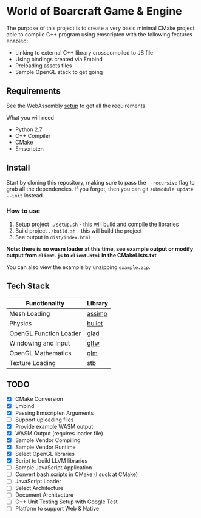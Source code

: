 # World of Boarcraft Game & Engine

The purpose of this project is to create a very basic minimal CMake project able to compile C++ program using emscripten with the following features enabled:
* Linking to external C++ library crosscompiled to JS file
* Using bindings created via Embind
* Preloading assets files
* Sample OpenGL stack to get going

## Requirements

See the WebAssembly [setup](http://webassembly.org/getting-started/developers-guide/) to get all the requirements.

What you will need

* Python 2.7
* C++ Compiler
* CMake
* Emscripten

## Install

Start by cloning this repository, making sure to pass the `--recursive` flag to grab all the dependencies. If you forgot, then you can git `submodule update --init` instead.

### How to use
1. Setup project `./setup.sh` - this will build and compile the libraries 
2. Build project `./build.sh` - this will build the project
3. See output in `dist/index.html`

**Note: there is no wasm loader at this time, see example output or modify output from `client.js` to `client.html` in the CMakeLists.txt**

You can also view the example by unzipping `example.zip`.


## Tech Stack


Functionality           | Library
----------------------- | ------------------------------------------
Mesh Loading            | [assimp](https://github.com/assimp/assimp)
Physics                 | [bullet](https://github.com/bulletphysics/bullet3)
OpenGL Function Loader  | [glad](https://github.com/Dav1dde/glad)
Windowing and Input     | [glfw](https://github.com/glfw/glfw)
OpenGL Mathematics      | [glm](https://github.com/g-truc/glm)
Texture Loading         | [stb](https://github.com/nothings/stb)

## TODO

- [x] CMake Conversion 
- [x] Embind
- [x] Passing Emscripten Arguments 
- [ ] Support uploading files
- [x] Provide example WASM output
- [x] WASM Output (requires loader file)
- [x] Sample Vendor Compiling
- [x] Sample Vendor Runtime 
- [x] Select OpenGL libraries
- [x] Script to build LLVM libraries
- [ ] Sample JavaScript Application
- [ ] Convert bash scripts in CMake (I suck at CMake)
- [ ] JavaScript Loader
- [ ] Select Architecture
- [ ] Document Architecture
- [ ] C++ Unit Testing Setup with Google Test
- [ ] Platform to support Web & Native
